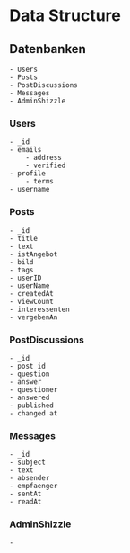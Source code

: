 # Data Structure

## Datenbanken
	- Users
	- Posts
	- PostDiscussions
	- Messages
	- AdminShizzle

### Users
	- _id
	- emails
		- address
		- verified
	- profile
		- terms
	- username

### Posts
	- _id 
	- title 
	- text
	- istAngebot
	- bild
	- tags
	- userID
	- userName
	- createdAt
	- viewCount
	- interessenten
	- vergebenAn

### PostDiscussions
	- _id
	- post id
	- question
	- answer
	- questioner 
	- answered
	- published
	- changed at


### Messages
	- _id
	- subject
	- text
	- absender
	- empfaenger
	- sentAt
	- readAt

### AdminShizzle
	- 